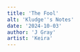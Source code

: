 ```yaml
---
title: 'The Fool'
alt: 'Kludge''s Notes'
date: '2024-10-03'
author: 'J Gray'
artist: 'Keira'
---
```

